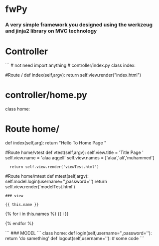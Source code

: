 # fwPy

### A very simple framework you designed using the werkzeug and jinja2 library on MVC technology

<h1> Controller </h1>
```
# not need import anything
# controller/index.py 
class index:
  
  #Route /
  def index(self,argv):
		return self.view.render("index.html")
 
 

# controller/home.py
class home:
  
  # Route home/
  def index(self,arg):
      return "Hello To Home Page "

  #Route home/vtest
  def vtest(self,argv):
      self.view.title = 'Title Page '
      self.view.name  = 'alaa aqgell'
      self.view.names = ['alaa','ali','muhammed']
      
      return self.view.render('viewTest.html')

  #Route home/mtest
  def mtest(self,argv):
      self.model.login(username='',password='')
      return self.view.render('modelTest.html')

```
### view 
```
<!-- view/home.html -->
<html>
<head>
	<title> {{ this.title }} </title>
</head>
<body>

	{{ this.name }}
  
  {% for i in this.names %}
    {{ i }}
    
  {% endfor %}
</body>
</html>
```
### MODEL
```
class home:
    def login(self,username='',password=''):
        return 'do samething'
    def logout(self,username=''):
        # some code 
```

